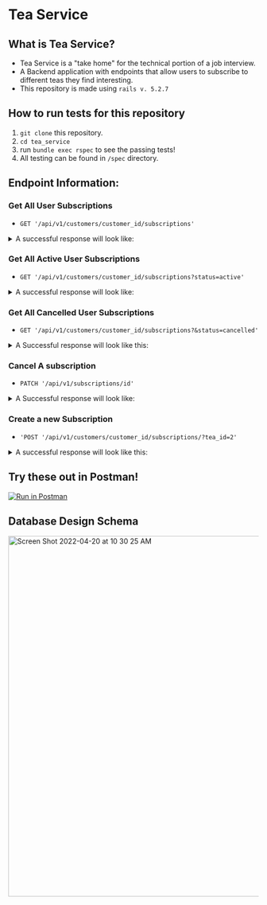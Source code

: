 # Tea Service

## What is Tea Service?
- Tea Service is a "take home" for the technical portion of a job interview.
- A Backend application with endpoints that allow users to subscribe to different teas they find interesting.
- This repository is made using `rails v. 5.2.7`

## How to run tests for this repository
1. `git clone` this repository.
2. `cd tea_service`
3. run `bundle exec rspec` to see the passing tests!
4. All testing can be found in `/spec` directory.

## Endpoint Information:

### Get All User Subscriptions
- `GET '/api/v1/customers/customer_id/subscriptions'`
<details>
  <summary>A successful response will look like:</summary>
  
```json
{
    "data": [
        {
            "id": "1",
            "type": "subscription",
            "attributes": {
                "id": 1,
                "title": "Earl Grey",
                "price": 10.0,
                "status": "active",
                "frequency": "biweekly"
            }
        },
        {
            "id": "2",
            "type": "subscription",
            "attributes": {
                "id": 2,
                "title": "Green",
                "price": 10.0,
                "status": "active",
                "frequency": "biweekly"
            }
        }
  ]
}
```
  
</details>

### Get All Active User Subscriptions
- `GET '/api/v1/customers/customer_id/subscriptions?status=active'`

<details>
  <summary>A successful response will look like:</summary>
  
```json
{
    "data": [
        {
            "id": "1",
            "type": "subscription",
            "attributes": {
                "id": 1,
                "title": "Earl Grey",
                "price": 10.0,
                "status": "active",
                "frequency": "biweekly"
            }
        },
        {
            "id": "2",
            "type": "subscription",
            "attributes": {
                "id": 2,
                "title": "Green",
                "price": 10.0,
                "status": "active",
                "frequency": "biweekly"
            }
        }
  ]
}
```
  
</details>

### Get All Cancelled User Subscriptions
- `GET '/api/v1/customers/customer_id/subscriptions?&status=cancelled'`

<details>
  <summary>A Successful response will look like this:</summary>
  
```json
{
    "data": [
        {
            "id": "1",
            "type": "subscription",
            "attributes": {
                "id": 1,
                "title": "Earl Grey",
                "price": 10.0,
                "status": "cancelled",
                "frequency": "biweekly"
            }
        },
        {
            "id": "6",
            "type": "subscription",
            "attributes": {
                "id": 6,
                "title": "Green",
                "price": 10.0,
                "status": "cancelled",
                "frequency": "biweekly"
            }
        }
    ]
}
```
  
</details>

### Cancel A subscription
- `PATCH '/api/v1/subscriptions/id'`

<details>
  <summary>A Successful response will look like:</summary>
  
```json
{
    "data": {
        "id": "1",
        "type": "subscription",
        "attributes": {
            "id": 1,
            "title": "Earl Grey",
            "price": 10.0,
            "status": "cancelled",
            "frequency": "biweekly"
        }
    }
}
```
  
</details>

### Create a new Subscription
- `'POST '/api/v1/customers/customer_id/subscriptions/?tea_id=2'`

<details>
  <summary>A successful response will look like this:</summary>
  
```json
{
    "data": {
        "id": "8",
        "type": "subscription",
        "attributes": {
            "id": 2,
            "title": "Green",
            "price": 10.0,
            "status": "active",
            "frequency": "biweekly"
        }
    }
}
```

</details>

## Try these out in Postman!

[![Run in Postman](https://run.pstmn.io/button.svg)](https://app.getpostman.com/run-collection/90fcbcf72d555bcbc462?action=collection%2Fimport)

## Database Design Schema
<img width="725" alt="Screen Shot 2022-04-20 at 10 30 25 AM" src="https://user-images.githubusercontent.com/69736499/164280862-e0411530-e22f-42f3-8c6e-4d7473027d1e.png">
